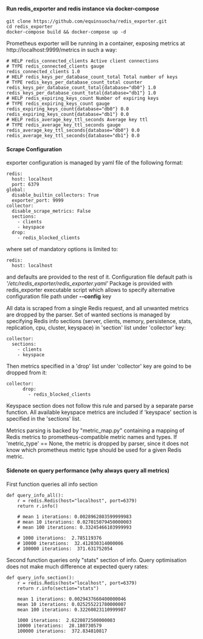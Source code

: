 #### Run redis_exporter and redis instance via docker-compose

    git clone https://github.com/equinsuocha/redis_exporter.git
    cd redis_exporter
    docker-compose build && docker-compose up -d
    
Prometheus exporter will be running in a container,
exposing metrics at http://localhost:9999/metrics in
such a way:

    # HELP redis_connected_clients Active client connections
    # TYPE redis_connected_clients gauge
    redis_connected_clients 1.0
    # HELP redis_keys_per_database_count_total Total number of keys
    # TYPE redis_keys_per_database_count_total counter
    redis_keys_per_database_count_total{database="db0"} 1.0
    redis_keys_per_database_count_total{database="db1"} 1.0
    # HELP redis_expiring_keys_count Number of expiring keys
    # TYPE redis_expiring_keys_count gauge
    redis_expiring_keys_count{database="db0"} 0.0
    redis_expiring_keys_count{database="db1"} 0.0
    # HELP redis_average_key_ttl_seconds Average key ttl
    # TYPE redis_average_key_ttl_seconds gauge
    redis_average_key_ttl_seconds{database="db0"} 0.0
    redis_average_key_ttl_seconds{database="db1"} 0.0

#### Scrape Configuration

exporter configuration is managed by yaml file of the following format:
    
    redis:
      host: localhost
      port: 6379
    global:
      disable_builtin_collectors: True
      exporter_port: 9999
    collector:
      disable_scrape_metrics: False
      sections:
        - clients
        - keyspace
      drop:
        - redis_blocked_clients

where set of mandatory options is limited to:

    redis:
      host: localhost

and defaults are provided to the rest of it.
Configuration file default path is _'/etc/redis_exporter/redis_exporter.yaml'_
Package is provided with redis_exporter executable script which allows to specify alternative
configuration file path under **--config** key 

All data is scraped from a single Redis request, and all unwanted metrics are dropped by the parser.
Set of wanted sections is managed by specifying Redis info sections 
(server, clients, memory, persistence, stats, replication, cpu, cluster, keyspace)
in 'section' list under 'collector' key:

    collector:
      sections:
        - clients
        - keyspace

Then metrics specified in a 'drop' list under 'collector' key are goind to be dropped from it:
    
    collector:
          drop:
            - redis_blocked_clients

Keyspace section does not follow this rule and parsed by a separate parse function.
All available keyspace metrics are included if 'keyspace' section is specified in the 'sections' list.

Metrics parsing is backed by "metric_map.py" containing a mapping of Redis metrics to prometheus-compatible metric names and types.
If 'metric_type' == None, the metric is dropped by parser, since it does not know which prometheus metric type should be used
for a given Redis metric.


#### Sidenote on query performance (why always query all metrics)

First function queries all info section

    def query_info_all():
        r = redis.Redis(host="localhost", port=6379)
        return r.info()
     
        # mean 1 iterations: 0.0028962803599999983
        # mean 10 iterations: 0.027015079450000003
        # mean 100 iterations: 0.33245466103999993
        
        # 1000 iterations:  2.785119376
        # 10000 iterations:  32.412030314000006
        # 100000 iterations:  371.631752054

Second function queries only "stats" section of info.
Query optimisation does not make much difference at expected query rates:

    def query_info_section():
        r = redis.Redis(host="localhost", port=6379)
        return r.info(section="stats")
        
        mean 1 iterations: 0.0029437660400000046
        mean 10 iterations: 0.025255221780000007
        mean 100 iterations: 0.32260823110999987
    
        1000 iterations:  2.6220872500000003
        10000 iterations:  28.180730579
        100000 iterations:  372.834810817